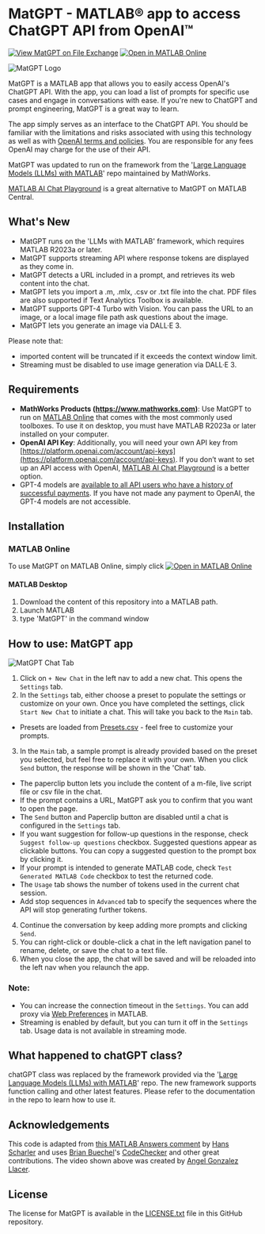 # MatGPT - MATLAB&reg; app to access ChatGPT API from OpenAI&trade;
[![View MatGPT on File Exchange](https://www.mathworks.com/matlabcentral/images/matlab-file-exchange.svg)](https://www.mathworks.com/matlabcentral/fileexchange/126665-matgpt)
[![Open in MATLAB Online](https://www.mathworks.com/images/responsive/global/open-in-matlab-online.svg)](https://matlab.mathworks.com/open/github/v1?repo=toshiakit/MatGPT&file=MatGPT.mlapp)

![MatGPT Logo](images/MatGPTlogo.png)

MatGPT is a MATLAB app that allows you to easily access OpenAI's ChatGPT API. With the app, you can load a list of prompts for specific use cases and engage in conversations with ease. If you're new to ChatGPT and prompt engineering, MatGPT is a great way to learn. 

The app simply serves as an interface to the ChatGPT API. You should be familiar with the limitations and risks associated with using this technology as well as with [OpenAI terms and policies](https://openai.com/policies). You are responsible for any fees OpenAI may charge for the use of their API. 

MatGPT was updated to run on the framework from the '[Large Language Models (LLMs) with MATLAB](https://github.com/matlab-deep-learning/llms-with-matlab/)' repo maintained by MathWorks.

[MATLAB AI Chat Playground](https://www.mathworks.com/matlabcentral/playground/) is a great alternative to MatGPT on MATLAB Central. 

## What's New

* MatGPT runs on the 'LLMs with MATLAB' framework, which requires MATLAB R2023a or later. 
* MatGPT supports streaming API where response tokens are displayed as they come in.
* MatGPT detects a URL included in a prompt, and retrieves its web content into the chat.
* MatGPT lets you import a .m, .mlx, .csv or .txt file into the chat. PDF files are also supported if Text Analytics Toolbox is available.
* MatGPT supports GPT-4 Turbo with Vision. You can pass the URL to an image, or a local image file path ask questions about the image.
* MatGPT lets you generate an image via DALL·E 3. 

Please note that:

* imported content will be truncated if it exceeds the context window limit.
* Streaming must be disabled to use image generation via DALL·E 3. 

## Requirements

* **MathWorks Products (https://www.mathworks.com)**: Use MatGPT to run on [MATLAB Online](https://www.mathworks.com/products/matlab-online.html) that comes with the most commonly used toolboxes. To use it on desktop, you must have MATLAB R2023a or later installed on your computer. 
* **OpenAI API Key**: Additionally, you will need your own API key from [https://platform.openai.com/account/api-keys](https://platform.openai.com/account/api-keys). If you don’t want to set up an API access with OpenAI, [MATLAB AI Chat Playground](https://www.mathworks.com/matlabcentral/playground/) is a better option. 
* GPT-4 models are [available to all API users who have a history of successful payments](https://openai.com/blog/gpt-4-api-general-availability). If you have not made any payment to OpenAI, the GPT-4 models are not accessible. 

## Installation

### MATLAB Online

To use MatGPT on MATLAB Online, simply click [![Open in MATLAB Online](https://www.mathworks.com/images/responsive/global/open-in-matlab-online.svg)](https://matlab.mathworks.com/open/github/v1?repo=toshiakit/MatGPT&file=MatGPT.mlapp)

#### MATLAB Desktop

1. Download the content of this repository into a MATLAB path. 
2. Launch MATLAB 
3. type 'MatGPT' in the command window

## How to use: MatGPT app

![MatGPT Chat Tab](images/MatGPT.gif)

1. Click on `+ New Chat` in the left nav to add a new chat. This opens the `Settings` tab. 
2. In the `Settings` tab, either choose a preset to populate the settings or customize on your own. Once you have completed the settings, click `Start New Chat` to initiate a chat. This will take you back to the `Main` tab. 
* Presets are loaded from [Presets.csv](contents/presets.csv) - feel free to customize your prompts. 
3. In the `Main` tab, a sample prompt is already provided based on the preset you selected, but feel free to replace it with your own. When you click `Send` button, the response will be shown in the 'Chat' tab. 
* The paperclip button lets you include the content of a m-file, live script file or csv file in the chat.
* If the prompt contains a URL, MatGPT ask you to confirm that you want to open the page. 
* The `Send` button and Paperclip button are disabled until a chat is configured in the `Settings` tab.
* If you want suggestion for follow-up questions in the response, check `Suggest follow-up questions` checkbox. Suggested questions appear as clickable buttons. You can copy a suggested question to the prompt box by clicking it.  
* If your prompt is intended to generate MATLAB code, check `Test Generated MATLAB Code` checkbox to test the returned code.
* The `Usage` tab shows the number of tokens used in the current chat session. 
* Add stop sequences in `Advanced` tab to specify the sequences where the API will stop generating further tokens.
4. Continue the conversation by keep adding more prompts and clicking `Send`. 
5. You can right-click or double-click a chat in the left navigation panel to rename, delete, or save the chat to a text file. 
6. When you close the app, the chat will be saved and will be reloaded into the left nav when you relaunch the app.

### Note:

* You can increase the connection timeout in the `Settings`. You can add proxy via [Web Preferences](https://www.mathworks.com/help/matlab/ref/preferences.html) in MATLAB.
* Streaming is enabled by default, but you can turn it off in the `Settings` tab. Usage data is not available in streaming mode. 

## What happened to chatGPT class?

chatGPT class was replaced by the framework provided via the '[Large Language Models (LLMs) with MATLAB](https://github.com/matlab-deep-learning/llms-with-matlab/)' repo. The new framework supports function calling and other latest features. Please refer to the documentation in the repo to learn how to use it.

## Acknowledgements
This code is adapted from [this MATLAB Answers comment](https://www.mathworks.com/matlabcentral/answers/1894530-connecting-to-chatgpt-using-api#answer_1154780) by [Hans Scharler](https://www.mathworks.com/matlabcentral/profile/authors/5863695) and uses [Brian Buechel](https://github.com/brianbuechel)'s [CodeChecker](helpers/CodeChecker.m) and other great contributions. The video shown above was created by [Angel Gonzalez Llacer](https://www.mathworks.com/matlabcentral/profile/authors/12391728). 
   
## License
The license for MatGPT is available in the [LICENSE.txt](LICENSE.txt) file in this GitHub repository.